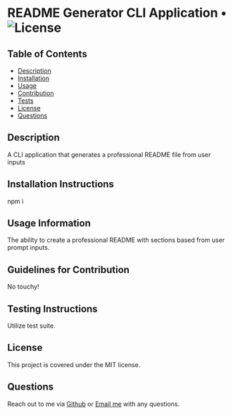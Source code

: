 
  # README Generator CLI Application • ![License](https://img.shields.io/badge/License-MIT-blue.svg)

  ## Table of Contents

  - [Description](#description)
  - [Installation](#installation)
  - [Usage](#usage)
  - [Contribution](#contribution)
  - [Tests](#tests)
  - [License](#license)
  - [Questions](#questions)

  ## Description

  A CLI application that generates a professional README file from user inputs

  ## Installation Instructions

  npm i

  ## Usage Information

  The ability to create a professional README with sections based from user prompt inputs.

  ## Guidelines for Contribution

  No touchy!

  ## Testing Instructions

  Utilize test suite.

  
   ## License 
  
   This project is covered under the MIT license.
    
    

  ## Questions

  Reach out to me via [Github](https://github.com/hollyniquette) or [Email me](mailto:hollyniquette@gmail.com) with any questions.
  
  